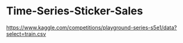 ﻿# Time-Series-Sticker-Sales
https://www.kaggle.com/competitions/playground-series-s5e1/data?select=train.csv
